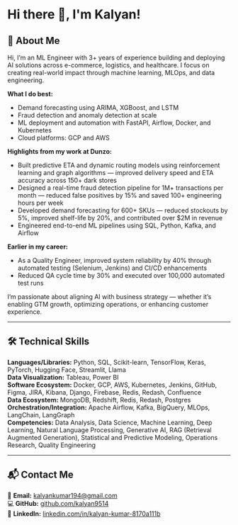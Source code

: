 # Hi there 👋, I'm Kalyan!

## 🚀 About Me  
Hi, I’m an ML Engineer with 3+ years of experience building and deploying AI solutions across e-commerce, logistics, and healthcare. I focus on creating real-world impact through machine learning, MLOps, and data engineering.

**What I do best:**

- Demand forecasting using ARIMA, XGBoost, and LSTM
- Fraud detection and anomaly detection at scale
- ML deployment and automation with FastAPI, Airflow, Docker, and Kubernetes
- Cloud platforms: GCP and AWS

**Highlights from my work at Dunzo:**

- Built predictive ETA and dynamic routing models using reinforcement learning and graph algorithms — improved delivery speed and ETA accuracy across 150+ dark stores
- Designed a real-time fraud detection pipeline for 1M+ transactions per month — reduced false positives by 15% and saved 100+ engineering hours per week
- Developed demand forecasting for 600+ SKUs — reduced stockouts by 5%, improved shelf-life by 20%, and contributed over $2M in revenue
- Engineered end-to-end ML pipelines using SQL, Python, Kafka, and Airflow

**Earlier in my career:**

- As a Quality Engineer, improved system reliability by 40% through automated testing (Selenium, Jenkins) and CI/CD enhancements
- Reduced QA cycle time by 30% and executed over 100,000 automated test runs

I’m passionate about aligning AI with business strategy — whether it’s enabling GTM growth, optimizing operations, or enhancing customer experience.


---

## 🛠 Technical Skills  
**Languages/Libraries:** Python, SQL, Scikit-learn, TensorFlow, Keras, PyTorch, Hugging Face, Streamlit, Llama  
**Data Visualization:** Tableau, Power BI  
**Software Ecosystem:** Docker, GCP, AWS, Kubernetes, Jenkins, GitHub, Figma, JIRA, Kibana, Django, Firebase, Redis, Redash, Confluence  
**Data Ecosystem:** MongoDB, Redshift, Redis, Redash, Postgres  
**Orchestration/Integration:** Apache Airflow, Kafka, BigQuery, MLOps, LangChain, LangGraph  
**Competencies:** Data Analysis, Data Science, Machine Learning, Deep Learning, Natural Language Processing, Generative AI, RAG (Retrieval Augmented Generation), Statistical and Predictive Modeling, Operations Research, Quality Engineering  

---

## 📬 Contact Me  
📧 **Email:** [kalyankumar194@gmail.com](mailto:kalyankumar194@gmail.com)  
💻 **GitHub:** [github.com/kalyan9514](https://github.com/kalyan9514)  
🔗 **LinkedIn:** [linkedin.com/in/kalyan-kumar-8170a111b](https://www.linkedin.com/in/kalyan-kumar-8170a111b/)  

<!--
**kalyan9514/kalyan9514** is a ✨ _special_ ✨ repository because its `README.md` (this file) appears on your GitHub profile.

Here are some ideas to get you started:

- 🔭 I’m currently working on ...
- 🌱 I’m currently learning ...
- 👯 I’m looking to collaborate on ...
- 🤔 I’m looking for help with ...
- 💬 Ask me about ...
- 📫 How to reach me: ...
- 😄 Pronouns: ...
- ⚡ Fun fact: ...
-->
